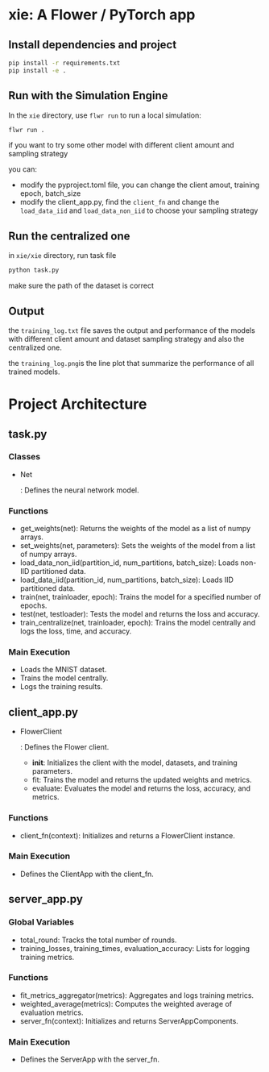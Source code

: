 # xie: A Flower / PyTorch app

## Install dependencies and project




```bash
pip install -r requirements.txt
pip install -e .
```

## Run with the Simulation Engine

In the `xie` directory, use `flwr run` to run a local simulation:

```bash
flwr run .
```

if you want to try some other model with different client amount and sampling strategy

you can:

- modify the pyproject.toml file, you can change the client amout, training epoch, batch_size
- modify the client_app.py, find the `client_fn` and change the `load_data_iid` and `load_data_non_iid` to choose your sampling strategy

## Run the centralized one

in `xie/xie` directory, run task file

```python 
python task.py
```

make sure the path of the dataset is correct

## Output

the `training_log.txt` file saves the output and performance of the models with different client amount and dataset sampling strategy and also the centralized one.

the `training_log.png`is the line plot that summarize the performance of all trained models.



# Project Architecture

## task.py

### Classes

- Net

  : Defines the neural network model.

### Functions

- get_weights(net): Returns the weights of the model as a list of numpy arrays.
- set_weights(net, parameters): Sets the weights of the model from a list of numpy arrays.
- load_data_non_iid(partition_id, num_partitions, batch_size): Loads non-IID partitioned data.
- load_data_iid(partition_id, num_partitions, batch_size): Loads IID partitioned data.
- train(net, trainloader, epoch): Trains the model for a specified number of epochs.
- test(net, testloader): Tests the model and returns the loss and accuracy.
- train_centralize(net, trainloader, epoch): Trains the model centrally and logs the loss, time, and accuracy.

### Main Execution

- Loads the MNIST dataset.
- Trains the model centrally.
- Logs the training results.

## client_app.py

- FlowerClient

  : Defines the Flower client.

  - __init__: Initializes the client with the model, datasets, and training parameters.
  - fit: Trains the model and returns the updated weights and metrics.
  - evaluate: Evaluates the model and returns the loss, accuracy, and metrics.

### Functions

- client_fn(context): Initializes and returns a FlowerClient instance.

### Main Execution

- Defines the ClientApp with the client_fn.

## server_app.py

### Global Variables

- total_round: Tracks the total number of rounds.
- training_losses, training_times, evaluation_accuracy: Lists for logging training metrics.

### Functions

- fit_metrics_aggregator(metrics): Aggregates and logs training metrics.
- weighted_average(metrics): Computes the weighted average of evaluation metrics.
- server_fn(context): Initializes and returns ServerAppComponents.

### Main Execution

- Defines the ServerApp with the server_fn.



